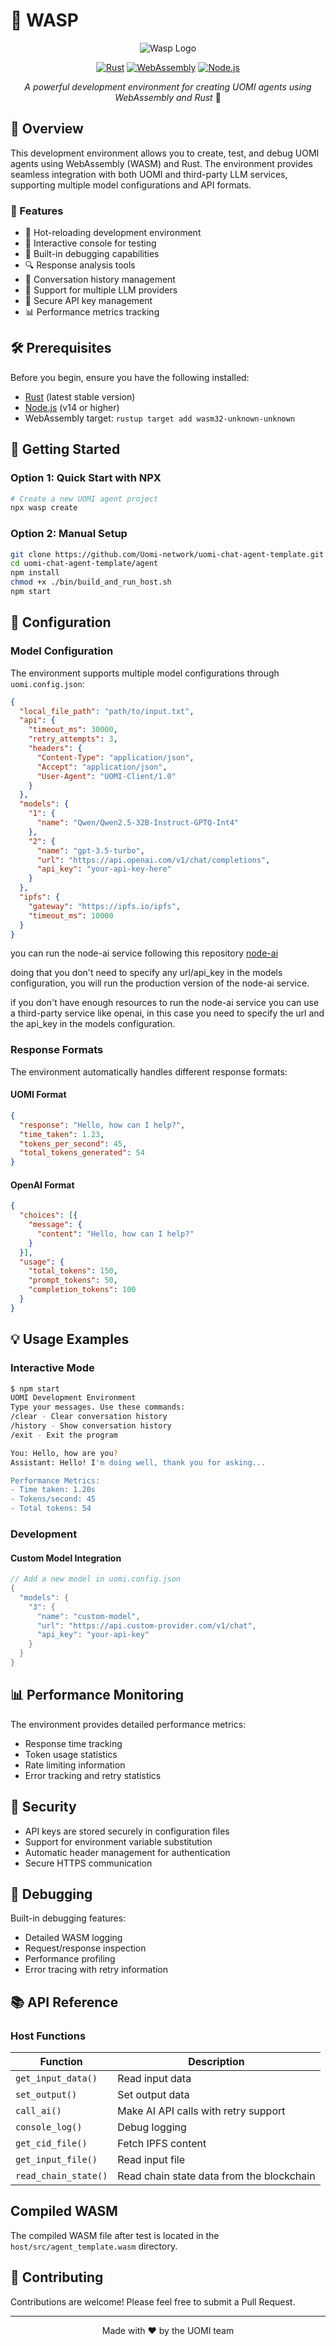 # 🚀 WASP

<div align="center">

![Wasp Logo](./wasp-tech-logo.png)


[![Rust](https://img.shields.io/badge/rust-%23000000.svg?style=for-the-badge&logo=rust&logoColor=white)](https://www.rust-lang.org/)
[![WebAssembly](https://img.shields.io/badge/wasm-%23654FF0.svg?style=for-the-badge&logo=webassembly&logoColor=white)](https://webassembly.org/)
[![Node.js](https://img.shields.io/badge/node.js-6DA55F?style=for-the-badge&logo=node.js&logoColor=white)](https://nodejs.org/)

*A powerful development environment for creating UOMI agents using WebAssembly and Rust* 🦀

</div>

## 📖 Overview

This development environment allows you to create, test, and debug UOMI agents using WebAssembly (WASM) and Rust. The environment provides seamless integration with both UOMI and third-party LLM services, supporting multiple model configurations and API formats.

### 🌟 Features

- 🔄 Hot-reloading development environment
- 📝 Interactive console for testing
- 🐛 Built-in debugging capabilities
- 🔍 Response analysis tools
- 💾 Conversation history management
- 🔌 Support for multiple LLM providers
- 🔑 Secure API key management
- 📊 Performance metrics tracking

## 🛠 Prerequisites

Before you begin, ensure you have the following installed:

- [Rust](https://rustup.rs/) (latest stable version)
- [Node.js](https://nodejs.org/) (v14 or higher)
- WebAssembly target: `rustup target add wasm32-unknown-unknown`

## 🚀 Getting Started

### Option 1: Quick Start with NPX

```bash
# Create a new UOMI agent project
npx wasp create
```

### Option 2: Manual Setup

```bash
git clone https://github.com/Uomi-network/uomi-chat-agent-template.git
cd uomi-chat-agent-template/agent
npm install
chmod +x ./bin/build_and_run_host.sh
npm start
```

## 🔧 Configuration

### Model Configuration

The environment supports multiple model configurations through `uomi.config.json`:

```json
{
  "local_file_path": "path/to/input.txt",
  "api": {
    "timeout_ms": 30000,
    "retry_attempts": 3,
    "headers": {
      "Content-Type": "application/json",
      "Accept": "application/json",
      "User-Agent": "UOMI-Client/1.0"
    }
  },
  "models": {
    "1": {
      "name": "Qwen/Qwen2.5-32B-Instruct-GPTQ-Int4"
    },
    "2": {
      "name": "gpt-3.5-turbo",
      "url": "https://api.openai.com/v1/chat/completions",
      "api_key": "your-api-key-here"
    }
  },
  "ipfs": {
    "gateway": "https://ipfs.io/ipfs",
    "timeout_ms": 10000
  }
}
```

you can run the node-ai service following this repository [node-ai](https://github.com/Uomi-network/uomi-node-ai)

doing that you don't need to specify any url/api_key in the models configuration, you will run the production version of the node-ai service.

if you don't have enough resources to run the node-ai service you can use a third-party service like openai, in this case you need to specify the url and the api_key in the models configuration.

### Response Formats

The environment automatically handles different response formats:

#### UOMI Format
```json
{
  "response": "Hello, how can I help?",
  "time_taken": 1.23,
  "tokens_per_second": 45,
  "total_tokens_generated": 54
}
```

#### OpenAI Format
```json
{
  "choices": [{
    "message": {
      "content": "Hello, how can I help?"
    }
  }],
  "usage": {
    "total_tokens": 150,
    "prompt_tokens": 50,
    "completion_tokens": 100
  }
}
```

## 💡 Usage Examples

### Interactive Mode
```bash
$ npm start
UOMI Development Environment
Type your messages. Use these commands:
/clear - Clear conversation history
/history - Show conversation history
/exit - Exit the program

You: Hello, how are you?
Assistant: Hello! I'm doing well, thank you for asking...

Performance Metrics:
- Time taken: 1.20s
- Tokens/second: 45
- Total tokens: 54
```

### Development

#### Custom Model Integration
```rust
// Add a new model in uomi.config.json
{
  "models": {
    "3": {
      "name": "custom-model",
      "url": "https://api.custom-provider.com/v1/chat",
      "api_key": "your-api-key"
    }
  }
}
```

## 📊 Performance Monitoring

The environment provides detailed performance metrics:

- Response time tracking
- Token usage statistics
- Rate limiting information
- Error tracking and retry statistics

## 🔐 Security

- API keys are stored securely in configuration files
- Support for environment variable substitution
- Automatic header management for authentication
- Secure HTTPS communication

## 🐛 Debugging

Built-in debugging features:
- Detailed WASM logging
- Request/response inspection
- Performance profiling
- Error tracing with retry information

## 📚 API Reference

### Host Functions

| Function            | Description                              |
|---------------------|------------------------------------------|
| `get_input_data()`  | Read input data                          |
| `set_output()`      | Set output data                          |
| `call_ai()`         | Make AI API calls with retry support      |
| `console_log()`     | Debug logging                            |
| `get_cid_file()`    | Fetch IPFS content                       |
| `get_input_file()`  | Read input file                          |
| `read_chain_state()`| Read chain state data from the blockchain |

## Compiled WASM

The compiled WASM file after test is located in the `host/src/agent_template.wasm` directory.

## 🤝 Contributing

Contributions are welcome! Please feel free to submit a Pull Request.

---

<div align="center">
Made with ❤️ by the UOMI team
</div>
